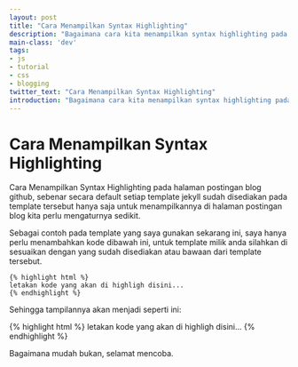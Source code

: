 ```yaml
---
layout: post
title: "Cara Menampilkan Syntax Highlighting"
description: "Bagaimana cara kita menampilkan syntax highlighting pada halaman postingan blog github."
main-class: 'dev'
tags:
- js
- tutorial
- css
- blogging
twitter_text: "Cara Menampilkan Syntax Highlighting"
introduction: "Bagaimana cara kita menampilkan syntax highlighting pada halaman postingan blog github."
---
```


# Cara Menampilkan Syntax Highlighting

Cara Menampilkan Syntax Highlighting pada halaman postingan blog github, sebenar secara default setiap template jekyll sudah disediakan pada template tersebut hanya saja untuk menampilkannya di halaman postingan blog kita perlu mengaturnya sedikit.

Sebagai contoh pada template yang saya gunakan sekarang ini, saya hanya perlu menambahkan kode dibawah ini, untuk template milik anda silahkan di sesuaikan dengan yang sudah disediakan atau bawaan dari template tersebut. 

```
{% highlight html %}
letakan kode yang akan di highligh disini...
{% endhighlight %}
```

Sehingga tampilannya akan menjadi seperti ini:

{% highlight html %}
letakan kode yang akan di highligh disini...
{% endhighlight %}

Bagaimana mudah bukan, selamat mencoba.
